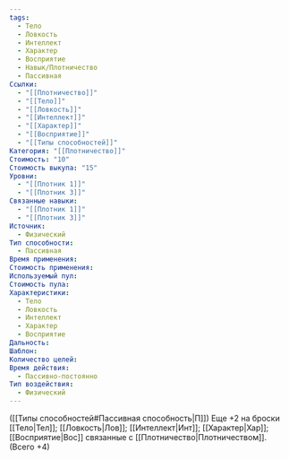 ```yaml
---
tags:
  - Тело
  - Ловкость
  - Интеллект
  - Характер
  - Восприятие
  - Навык/Плотничество
  - Пассивная
Ссылки:
  - "[[Плотничество]]"
  - "[[Тело]]"
  - "[[Ловкость]]"
  - "[[Интеллект]]"
  - "[[Характер]]"
  - "[[Восприятие]]"
  - "[[Типы способностей]]"
Категория: "[[Плотничество]]"
Стоимость: "10"
Стоимость выкупа: "15"
Уровни:
  - "[[Плотник 1]]"
  - "[[Плотник 3]]"
Связанные навыки:
  - "[[Плотник 1]]"
  - "[[Плотник 3]]"
Источник:
  - Физический
Тип способности:
  - Пассивная
Время применения: 
Стоимость применения: 
Используемый пул: 
Стоимость пула: 
Характеристики:
  - Тело
  - Ловкость
  - Интеллект
  - Характер
  - Восприятие
Дальность: 
Шаблон: 
Количество целей: 
Время действия:
  - Пассивно-постоянно
Тип воздействия:
  - Физический
---
```

([[Типы способностей#Пассивная способность|П]]) Еще +2 на броски [[Тело|Тел]]; [[Ловкость|Лов]]; [[Интеллект|Инт]]; [[Характер|Хар]]; [[Восприятие|Вос]] связанные с [[Плотничество|Плотничеством]]. (Всего +4)